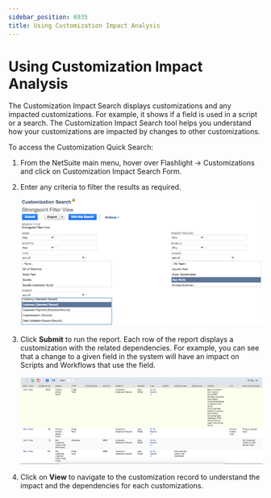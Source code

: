 ```yaml
---
sidebar_position: 6935
title: Using Customization Impact Analysis
---
```


# Using Customization Impact Analysis

The Customization Impact Search displays customizations and any impacted customizations. For example, it shows if a field is used in a script or a search. The Customization Impact Search tool helps you understand how your customizations are impacted by changes to other customizations.

To access the Customization Quick Search:

1. From the NetSuite main menu, hover over Flashlight -> Customizations and click on Customization Impact Search Form.
2. Enter any criteria to filter the results as required.

   ![](../../../../static/images/StrongpointNetSuiteFlashlight/Content/Resources/Images/ImpactAnalysis_800x422.png "Impact Analysis Filters")
3. Click **Submit** to run the report. Each row of the report displays a customization with the related dependencies. For example, you can see that a change to a given field in the system will have an impact on Scripts and Workflows that use the field.

   ![](../../../../static/images/StrongpointNetSuiteFlashlight/Content/Resources/Images/ImpactAnalysisResults_800x290.png "Impact Analysis Results")
4. Click on **View** to navigate to the customization record to understand the impact and the dependencies for each customizations.